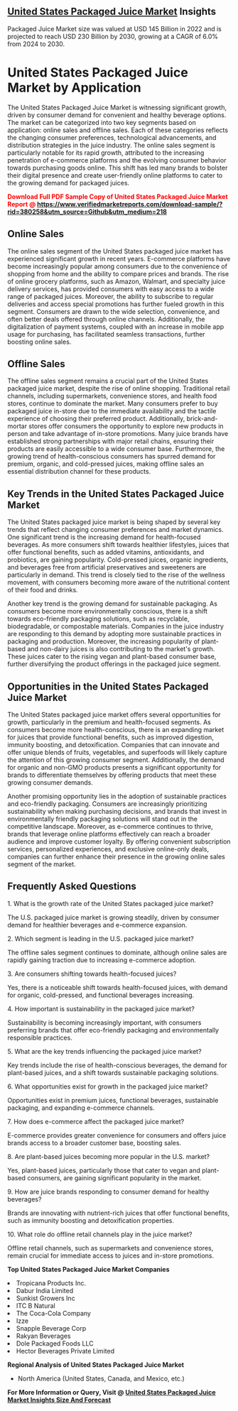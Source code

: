 <h2><a href="https://www.verifiedmarketreports.com/download-sample/?rid=380258&amp;utm_source=Github&amp;utm_medium=218" target="_blank">United States Packaged Juice Market</a> Insights</h2><p>Packaged Juice Market size was valued at USD 145 Billion in 2022 and is projected to reach USD 230 Billion by 2030, growing at a CAGR of 6.0% from 2024 to 2030.</p><p> <h1>United States Packaged Juice Market by Application</h1> <p>The United States Packaged Juice Market is witnessing significant growth, driven by consumer demand for convenient and healthy beverage options. The market can be categorized into two key segments based on application: online sales and offline sales. Each of these categories reflects the changing consumer preferences, technological advancements, and distribution strategies in the juice industry. The online sales segment is particularly notable for its rapid growth, attributed to the increasing penetration of e-commerce platforms and the evolving consumer behavior towards purchasing goods online. This shift has led many brands to bolster their digital presence and create user-friendly online platforms to cater to the growing demand for packaged juices.</p> <p><strong><p><span class=""><span style="color: #ff0000;"><strong>Download Full PDF Sample Copy of United States Packaged Juice Market Report</strong> @ </span><a href="https://www.verifiedmarketreports.com/download-sample/?rid=380258&amp;utm_source=Github&amp;utm_medium=218" target="_blank">https://www.verifiedmarketreports.com/download-sample/?rid=380258&amp;utm_source=Github&amp;utm_medium=218</a></span></p></strong></p> <h2>Online Sales</h2> <p>The online sales segment of the United States packaged juice market has experienced significant growth in recent years. E-commerce platforms have become increasingly popular among consumers due to the convenience of shopping from home and the ability to compare prices and brands. The rise of online grocery platforms, such as Amazon, Walmart, and specialty juice delivery services, has provided consumers with easy access to a wide range of packaged juices. Moreover, the ability to subscribe to regular deliveries and access special promotions has further fueled growth in this segment. Consumers are drawn to the wide selection, convenience, and often better deals offered through online channels. Additionally, the digitalization of payment systems, coupled with an increase in mobile app usage for purchasing, has facilitated seamless transactions, further boosting online sales.</p> <h2>Offline Sales</h2> <p>The offline sales segment remains a crucial part of the United States packaged juice market, despite the rise of online shopping. Traditional retail channels, including supermarkets, convenience stores, and health food stores, continue to dominate the market. Many consumers prefer to buy packaged juice in-store due to the immediate availability and the tactile experience of choosing their preferred product. Additionally, brick-and-mortar stores offer consumers the opportunity to explore new products in person and take advantage of in-store promotions. Many juice brands have established strong partnerships with major retail chains, ensuring their products are easily accessible to a wide consumer base. Furthermore, the growing trend of health-conscious consumers has spurred demand for premium, organic, and cold-pressed juices, making offline sales an essential distribution channel for these products.</p> <h2>Key Trends in the United States Packaged Juice Market</h2> <p>The United States packaged juice market is being shaped by several key trends that reflect changing consumer preferences and market dynamics. One significant trend is the increasing demand for health-focused beverages. As more consumers shift towards healthier lifestyles, juices that offer functional benefits, such as added vitamins, antioxidants, and probiotics, are gaining popularity. Cold-pressed juices, organic ingredients, and beverages free from artificial preservatives and sweeteners are particularly in demand. This trend is closely tied to the rise of the wellness movement, with consumers becoming more aware of the nutritional content of their food and drinks.</p> <p>Another key trend is the growing demand for sustainable packaging. As consumers become more environmentally conscious, there is a shift towards eco-friendly packaging solutions, such as recyclable, biodegradable, or compostable materials. Companies in the juice industry are responding to this demand by adopting more sustainable practices in packaging and production. Moreover, the increasing popularity of plant-based and non-dairy juices is also contributing to the market's growth. These juices cater to the rising vegan and plant-based consumer base, further diversifying the product offerings in the packaged juice segment.</p> <h2>Opportunities in the United States Packaged Juice Market</h2> <p>The United States packaged juice market offers several opportunities for growth, particularly in the premium and health-focused segments. As consumers become more health-conscious, there is an expanding market for juices that provide functional benefits, such as improved digestion, immunity boosting, and detoxification. Companies that can innovate and offer unique blends of fruits, vegetables, and superfoods will likely capture the attention of this growing consumer segment. Additionally, the demand for organic and non-GMO products presents a significant opportunity for brands to differentiate themselves by offering products that meet these growing consumer demands.</p> <p>Another promising opportunity lies in the adoption of sustainable practices and eco-friendly packaging. Consumers are increasingly prioritizing sustainability when making purchasing decisions, and brands that invest in environmentally friendly packaging solutions will stand out in the competitive landscape. Moreover, as e-commerce continues to thrive, brands that leverage online platforms effectively can reach a broader audience and improve customer loyalty. By offering convenient subscription services, personalized experiences, and exclusive online-only deals, companies can further enhance their presence in the growing online sales segment of the market.</p> <h2>Frequently Asked Questions</h2> <p>1. What is the growth rate of the United States packaged juice market?</p> <p>The U.S. packaged juice market is growing steadily, driven by consumer demand for healthier beverages and e-commerce expansion.</p> <p>2. Which segment is leading in the U.S. packaged juice market?</p> <p>The offline sales segment continues to dominate, although online sales are rapidly gaining traction due to increasing e-commerce adoption.</p> <p>3. Are consumers shifting towards health-focused juices?</p> <p>Yes, there is a noticeable shift towards health-focused juices, with demand for organic, cold-pressed, and functional beverages increasing.</p> <p>4. How important is sustainability in the packaged juice market?</p> <p>Sustainability is becoming increasingly important, with consumers preferring brands that offer eco-friendly packaging and environmentally responsible practices.</p> <p>5. What are the key trends influencing the packaged juice market?</p> <p>Key trends include the rise of health-conscious beverages, the demand for plant-based juices, and a shift towards sustainable packaging solutions.</p> <p>6. What opportunities exist for growth in the packaged juice market?</p> <p>Opportunities exist in premium juices, functional beverages, sustainable packaging, and expanding e-commerce channels.</p> <p>7. How does e-commerce affect the packaged juice market?</p> <p>E-commerce provides greater convenience for consumers and offers juice brands access to a broader customer base, boosting sales.</p> <p>8. Are plant-based juices becoming more popular in the U.S. market?</p> <p>Yes, plant-based juices, particularly those that cater to vegan and plant-based consumers, are gaining significant popularity in the market.</p> <p>9. How are juice brands responding to consumer demand for healthy beverages?</p> <p>Brands are innovating with nutrient-rich juices that offer functional benefits, such as immunity boosting and detoxification properties.</p> <p>10. What role do offline retail channels play in the juice market?</p> <p>Offline retail channels, such as supermarkets and convenience stores, remain crucial for immediate access to juices and in-store promotions.</p> </p><p><strong>Top United States Packaged Juice Market Companies</strong></p><div data-test-id=""><p><li>Tropicana Products Inc.</li><li> Dabur India Limited</li><li> Sunkist Growers Inc</li><li> ITC B Natural</li><li> The Coca-Cola Company</li><li> Izze</li><li> Snapple Beverage Corp</li><li> Rakyan Beverages</li><li> Dole Packaged Foods LLC</li><li> Hector Beverages Private Limited</li></p><div><strong>Regional Analysis of&nbsp;United States Packaged Juice Market</strong></div><ul><li dir="ltr"><p dir="ltr">North America&nbsp;(United States, Canada, and Mexico, etc.)</p></li></ul><p><strong>For More Information or Query, Visit @&nbsp;</strong><strong><a href="https://www.verifiedmarketreports.com/product/packaged-juice-market/?utm_source=Github&amp;utm_medium=218" target="_blank">United States Packaged Juice Market Insights Size And Forecast</a></strong></p></div>
